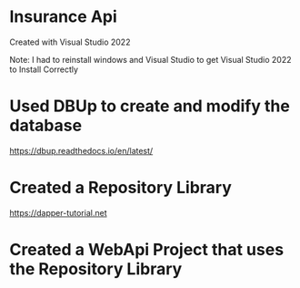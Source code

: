 # Insurance Api
  Created with Visual Studio 2022
  
  Note: I had to reinstall windows and Visual Studio to get Visual Studio 2022 to Install Correctly
# Used DBUp to create and modify the database
  https://dbup.readthedocs.io/en/latest/
# Created a Repository Library
 https://dapper-tutorial.net
# Created a WebApi Project that uses the Repository Library 
